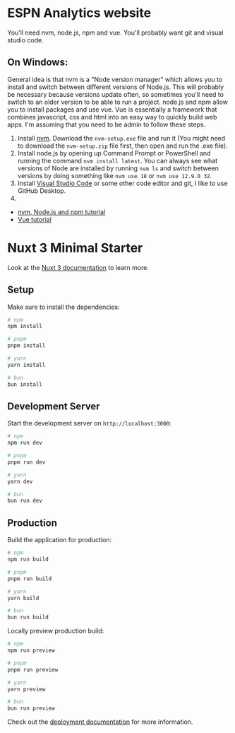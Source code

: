# ESPN Analytics website

You'll need nvm, node.js, npm and vue. You'll probably want git and visual studio code.

## On Windows:

General idea is that nvm is a "Node version manager" which allows you to install and switch between different versions of Node.js. This will probably be necessary because versions update often, so sometimes you'll need to switch to an older version to be able to run a project. node.js and npm allow you to install packages and use vue. Vue is essentially a framework that combines javascript, css and html into an easy way to quickly build web apps. I'm assuming that you need to be admin to follow these steps.

1. Install [nvm](https://github.com/coreybutler/nvm-windows/releases). Download the `nvm-setup.exe` file and run it (You might need to download the `nvm-setup.zip` file first, then open and run the .exe file).
2. Install node.js by opening up Command Prompt or PowerShell and running the command `nvm install latest`. You can always see what versions of Node are installed by running `nvm ls` and switch between versions by doing something like `nvm use 18` or `nvm use 12.9.0 32`.
3. Install [Visual Studio Code](https://code.visualstudio.com/) or some other code editor and git, I like to use GitHub Desktop.
4. 

* [nvm, Node.js and npm tutorial](https://learn.microsoft.com/en-us/windows/dev-environment/javascript/nodejs-on-windows)
* [Vue tutorial](https://learn.microsoft.com/en-us/windows/dev-environment/javascript/vue-on-windows)

# Nuxt 3 Minimal Starter

Look at the [Nuxt 3 documentation](https://nuxt.com/docs/getting-started/introduction) to learn more.

## Setup

Make sure to install the dependencies:

```bash
# npm
npm install

# pnpm
pnpm install

# yarn
yarn install

# bun
bun install
```

## Development Server

Start the development server on `http://localhost:3000`:

```bash
# npm
npm run dev

# pnpm
pnpm run dev

# yarn
yarn dev

# bun
bun run dev
```

## Production

Build the application for production:

```bash
# npm
npm run build

# pnpm
pnpm run build

# yarn
yarn build

# bun
bun run build
```

Locally preview production build:

```bash
# npm
npm run preview

# pnpm
pnpm run preview

# yarn
yarn preview

# bun
bun run preview
```

Check out the [deployment documentation](https://nuxt.com/docs/getting-started/deployment) for more information.
